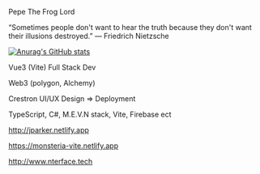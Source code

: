 Pepe The Frog Lord 

“Sometimes people don't want to hear the truth because they don't want their illusions destroyed.”
― Friedrich Nietzsche

[![Anurag's GitHub stats](https://github-readme-stats.vercel.app/api?username=anuraghazra)](https://github.com/anuraghazra/github-readme-stats)

Vue3 (Vite) Full Stack Dev

Web3 (polygon, Alchemy)

Crestron UI/UX Design => Deployment

TypeScript, C#, M.E.V.N stack, Vite, Firebase ect

http://jparker.netlify.app

https://monsteria-vite.netlify.app

http://www.nterface.tech
